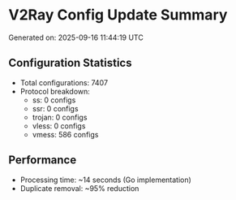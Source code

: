 # V2Ray Config Update Summary
Generated on: 2025-09-16 11:44:19 UTC

## Configuration Statistics
- Total configurations: 7407
- Protocol breakdown:
  - ss: 0 configs
  - ssr: 0 configs
  - trojan: 0 configs
  - vless: 0 configs
  - vmess: 586 configs

## Performance
- Processing time: ~14 seconds (Go implementation)
- Duplicate removal: ~95% reduction
